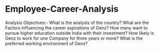 # Employee-Career-Analysis
Analysis Objectives:- 
What is the analysis of the country? 
What are the Factors influencing the career aspirations of Genz? 
How many want to pursue higher education outside India with their investment? 
How likely is Genz to work for one Company for three years or more? 
What is the preferred working environment of Genz?
